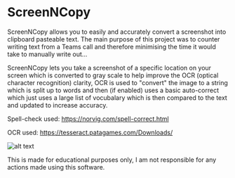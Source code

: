 # ScreenNCopy

ScreenNCopy allows you to easily and accurately convert a screenshot into clipboard pasteable text.
The main purpose of this project was to counter writing text from a Teams call and therefore minimising the time it would take to manually write out...

ScreenNCopy lets you take a screenshot of a specific location on your screen which is converted to gray scale to help improve the OCR (optical character recognition) clarity, OCR is used to "convert" the image to a string which is split up to words and then (if enabled) uses a basic auto-correct which just uses a large list of vocubalary which is then compared to the text and updated to increase accuracy.

Spell-check used: https://norvig.com/spell-correct.html

OCR used: https://tesseract.patagames.com/Downloads/

![alt text](https://pyimagesearch.com/wp-content/uploads/2017/06/example_01.png)

This is made for educational purposes only, I am not responsible for any actions made using this software.
